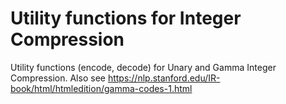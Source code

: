 # Utility functions for Integer Compression
Utility functions (encode, decode) for Unary and Gamma Integer Compression. 
Also see https://nlp.stanford.edu/IR-book/html/htmledition/gamma-codes-1.html
